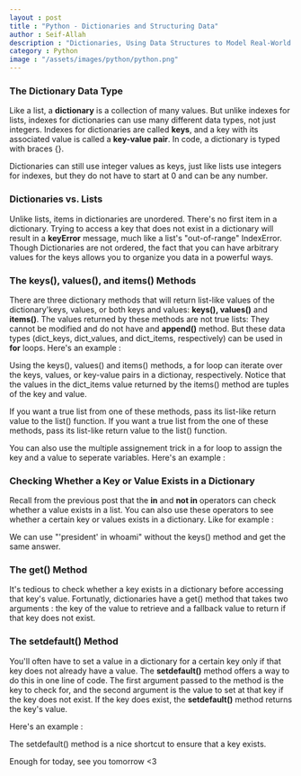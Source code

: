 ```yaml
---
layout : post
title : "Python - Dictionaries and Structuring Data"
author : Seif-Allah
description : "Dictionaries, Using Data Structures to Model Real-World Things"
category : Python 
image : "/assets/images/python/python.png"
---
```

### The Dictionary Data Type
Like a list, a **dictionary** is a collection of many values. But unlike indexes for lists, indexes for dictionaries can use many different data types, not just integers. Indexes for dictionaries are called **keys**, and a key with its associated value is called a **key-value pair**.
In code, a dictionary is typed with braces {}.
<br>
<script src="https://gist.github.com/pu71n/f0e79038bbe1f766afc714d40f7298c5.js"></script>

Dictionaries can still use integer values as keys, just like lists use integers for indexes, but they do not have to start at 0 and can be any number.

### Dictionaries vs. Lists
Unlike lists, items in dictionaries are unordered. There's no first item in a dictionary. 
Trying to access a key that does not exist in a dictionary will result in a **keyError** message, much like a list's "out-of-range" IndexError. 
Though Dictionaries are not ordered, the fact that you can have arbitrary values for the keys allows you to organize you data in a powerful ways.

### The keys(), values(), and items() Methods 
There are three dictionary methods that will return list-like values of the dictionary'keys, values, or both keys and values: **keys(), values()** and **items()**.
The values returned by these methods are not true lists: They cannot be modified and do not have and **append()** method. But these data types (dict\_keys, dict\_values, and dict\_items, respectively) can be used in **for** loops. 
Here's an example : 
<br>
<script src="https://gist.github.com/pu71n/4cdffdae93fedbe51e38cd793ad8da95.js"></script>
Using the keys(), values() and items() methods, a for loop can iterate over the keys, values, or key-value pairs in a dictionay, respectively. Notice that the values in the dict\_items value returned by the items() method are tuples of the key and value. 

If you want a true list from one of these methods, pass its list-like return value to the list() function. If you want a true list from the one of these methods, pass its list-like return value to the list() function. 

You can also use the multiple assignement trick in a for loop to assign the key and a value to seperate variables.
Here's an example : 
<br>
<script src="https://gist.github.com/pu71n/4450808471e4407903661f346c2ca005.js"></script>

### Checking Whether a Key or Value Exists in a Dictionary
Recall from the previous post that the **in** and **not in** operators can check whether a value exists in a list. You can also use these operators to see whether a certain key or values exists in a dictionary. Like for example : 
<br>
<script src="https://gist.github.com/pu71n/be5750fddd92ab8c8815bdc388a18579.js"></script>

We can use "'president' in whoami" without the keys() method and get the same answer.

### The get() Method 
It's tedious to check whether a key exists in a dictionary before accessing that key's value. Fortunatly, dictionaries have a get() method that takes two arguments : the key of the value to retrieve and a fallback value to return if that key does not exist. 
### The setdefault() Method 
You'll often have to set a value in a dictionary for a certain key only if that key does not already have a value. The **setdefault()** method offers a way to do this in one line of code. The first argument passed to the method is the key to check for, and the second argument is the value to set at that key if the key does not exist. If the key does exist, the **setdefault()** method returns the key's value. 

Here's an example : 
<br>
<script src="https://gist.github.com/pu71n/1ca8b06756806367ca823efa075c69a7.js"></script>

The setdefault() method is a nice shortcut to ensure that a key exists. 

Enough for today, see you tomorrow <3

